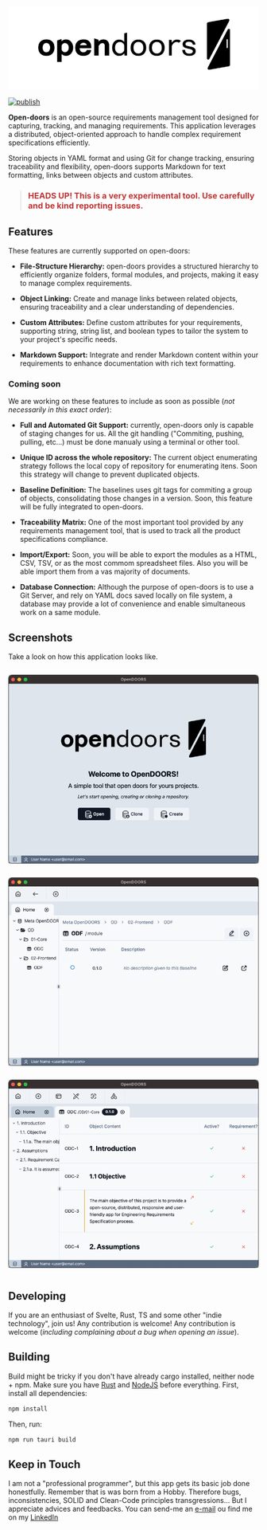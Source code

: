 ![alt "open-doors logo"](./images/open-doors-readme-cover.png)

[![publish](https://github.com/marcusvinoli/open-doors/actions/workflows/main.yml/badge.svg)](https://github.com/marcusvinoli/open-doors/actions/workflows/main.yml)

**Open-doors** is an open-source requirements management tool designed for capturing, tracking, and managing requirements. This application leverages a distributed, object-oriented approach to handle complex requirement specifications efficiently. 

Storing objects in YAML format and using Git for change tracking, ensuring traceability and flexibility, open-doors supports Markdown for text formatting, links between objects and custom attributes.
  
> ### <span style="color: #c03534; margin: 1em 0;"> HEADS UP! This is a very experimental tool. Use carefully and be kind reporting issues.</span>

## Features

These features are currently supported on open-doors: 

- **File-Structure Hierarchy:** open-doors provides a structured hierarchy to efficiently organize folders, formal modules, and projects, making it easy to manage complex requirements.

- **Object Linking:** Create and manage links between related objects, ensuring traceability and a clear understanding of dependencies.

- **Custom Attributes:** Define custom attributes for your requirements, supporting string, string list, and boolean types to tailor the system to your project's specific needs.

- **Markdown Support:** Integrate and render Markdown content within your requirements to enhance documentation with rich text formatting.

### Coming soon
We are working on these features to include as soon as possible (_not necessarily in this exact order_): 

- **Full and Automated Git Support:** currently, open-doors only is capable of staging changes for us. All the git handling ("Commiting, pushing, pulling, etc...) must be done manualy using a terminal or other tool.

- **Unique ID across the whole repository:** The current object enumerating strategy follows the local copy of repository for enumerating itens. Soon this strategy will change to prevent duplicated objects.

- **Baseline Definition:** The baselines uses git tags for commiting a group of objects, consolidating those changes in a version. Soon, this feature will be fully integrated to open-doors.

- **Traceability Matrix:** One of the most important tool provided by any requirements management tool, that is used to track all the product specifications compliance.

- **Import/Export:** Soon, you will be able to export the modules as a HTML, CSV, TSV, or as the most commom spreadsheet files. Also you will be able import them from a vas majority of documents.

- **Database Connection:** Although the purpose of open-doors is to use a Git Server, and rely on YAML docs saved locally on file system, a database may provide a lot of convenience and enable simultaneous work on a same module.

## Screenshots

Take a look on how this application looks like.

<img src="./images/home.png" alt="od-screnshot" width="600px" style="display: block; padding: 1em 0; margin: 0 auto;" >
<img src="./images/formal-module.png" alt="od-screnshot" width="600px" style="display: block; padding: 1em 0; margin: 0 auto;" >
<img src="./images/object-explorer.png" alt="od-screnshot" width="600px" style="display: block; padding: 1em 0; margin: 0 auto;" >


## Developing

If you are an enthusiast of Svelte, Rust, TS and some other "indie technology", join us! Any contribution is welcome! Any contribution is welcome (_including complaining about a bug when opening an issue_).


## Building

Build might be tricky if you don't have already cargo installed, neither node + npm. Make sure you have [Rust](https://www.rust-lang.org/learn/get-started) and [NodeJS](https://nodejs.org/) before everything. First, install all dependencies: 

```bash
npm install
```
Then, run:
```bash
npm run tauri build
```

## Keep in Touch

I am not a "professional programmer", but this app gets its basic job done honestfully. Remember that is was born from a Hobby. Therefore bugs, inconsistencies, SOLID and Clean-Code principles transgressions... But I appreciate advices and feedbacks. You can send-me an [e-mail](mailto:marcusvinoli@gmail.com) ou find me on my [LinkedIn](https://linkedin.com/in/marcusvinoli)

